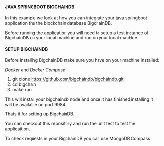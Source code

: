 #### **JAVA SPRINGBOOT BIGCHAINDB**

In this example we look at how you can integrate your java springboot application the the blockchain database BigchainDB.

Before running the application you will need to setup a test instance of BigchainDB on your local machine and run on your local machine.

#### **SETUP BIGCHAINDB**

Before installing BigchainDB make sure you have on your machine installed:

*Docker* and *Docker Compose* 

1. git clone https://github.com/bigchaindb/bigchaindb.git
2. cd bigchain
3. make run

This will install your bigchaindb node and once it has finished installing it will be available on port 9984.

Thats it for setting up BigchainDB. 

You can checkout this repository and run the unit test to test the applicaition.

To check requests in your BigchainDB you can use MongoDB Compass